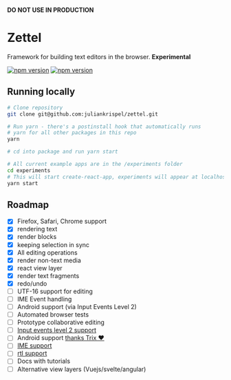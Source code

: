 __DO NOT USE IN PRODUCTION__

# Zettel

Framework for building text editors in the browser. __Experimental__

[![npm version](https://badge.fury.io/js/%40zettel%2Fcore.svg)](https://badge.fury.io/js/%40zettel%2Fcore)
[![npm version](https://badge.fury.io/js/%40zettel%2Freact.svg)](https://badge.fury.io/js/%40zettel%2Freact)

## Running locally

```bash
# Clone repository
git clone git@github.com:juliankrispel/zettel.git

# Run yarn - there's a postinstall hook that automatically runs
# yarn for all other packages in this repo
yarn

# cd into package and run yarn start

# All current example apps are in the /experiments folder
cd experiments
# This will start create-react-app, experiments will appear at localhost:3000
yarn start
```

## Roadmap

- [x] Firefox, Safari, Chrome support
- [x] rendering text
- [x] render blocks
- [x] keeping selection in sync
- [x] All editing operations
- [x] render non-text media
- [x] react view layer
- [x] render text fragments
- [x] redo/undo
- [ ] UTF-16 support for editing
- [ ] IME Event handling
- [ ] Android support (via Input Events Level 2)
- [ ] Automated browser tests
- [ ] Prototype collaborative editing
- [ ] [Input events level 2 support](https://www.w3.org/TR/input-events-2/)
- [ ] Android support [thanks Trix ❤️](https://github.com/basecamp/trix/blob/master/src/trix/controllers/level_2_input_controller.coffee)
- [ ] [IME support](https://developer.mozilla.org/en-US/docs/Mozilla/IME_handling_guide)
- [ ] [rtl support](https://www.w3.org/International/articles/inline-bidi-markup/)
- [ ] Docs with tutorials
- [ ] Alternative view layers (Vuejs/svelte/angular)

